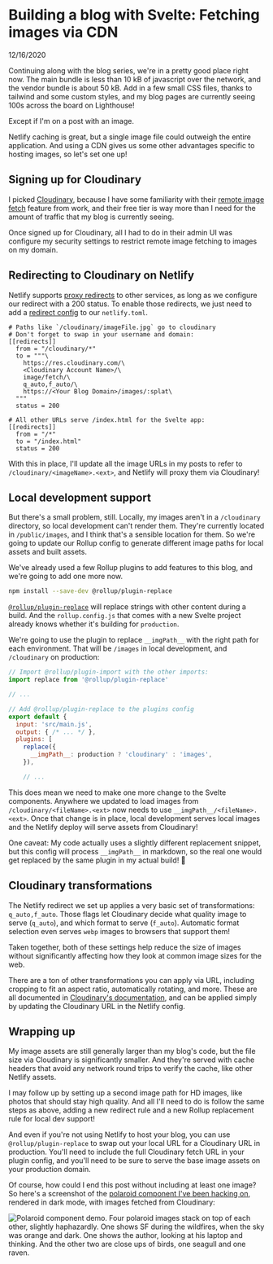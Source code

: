 # Building a blog with Svelte: Fetching images via CDN

12/16/2020

Continuing along with the blog series, we're in a pretty good place right now. The main bundle is less than 10 kB of javascript over the network, and the vendor bundle is about 50 kB. Add in a few small CSS files, thanks to tailwind and some custom styles, and my blog pages are currently seeing 100s across the board on Lighthouse!

Except if I'm on a post with an image.

Netlify caching is great, but a single image file could outweigh the entire application. And using a CDN gives us some other advantages specific to hosting images, so let's set one up!

## Signing up for Cloudinary

I picked [Cloudinary](https://cloudinary.com/), because I have some familiarity with their [remote image fetch](https://cloudinary.com/documentation/fetch_remote_images#remote_image_fetch_url) feature from work, and their free tier is way more than I need for the amount of traffic that my blog is currently seeing.

Once signed up for Cloudinary, all I had to do in their admin UI was configure my security settings to restrict remote image fetching to images on my domain.

## Redirecting to Cloudinary on Netlify

Netlify supports [proxy redirects](https://docs.netlify.com/routing/redirects/rewrites-proxies/#proxy-to-another-service) to other services, as long as we configure our redirect with a 200 status. To enable those redirects, we just need to add a [redirect config](https://docs.netlify.com/configure-builds/file-based-configuration/#redirects) to our `netlify.toml`.

```
# Paths like `/cloudinary/imageFile.jpg` go to cloudinary
# Don't forget to swap in your username and domain:
[[redirects]]
  from = "/cloudinary/*"
  to = """\
    https://res.cloudinary.com/\
    <Cloudinary Account Name>/\
    image/fetch/\
    q_auto,f_auto/\
    https://<Your Blog Domain>/images/:splat\
  """
  status = 200

# All other URLs serve /index.html for the Svelte app:
[[redirects]]
  from = "/*"
  to = "/index.html"
  status = 200
```

With this in place, I'll update all the image URLs in my posts to refer to `/cloudinary/<imageName>.<ext>`, and Netlify will proxy them via Cloudinary!

## Local development support

But there's a small problem, still. Locally, my images aren't in a `/cloudinary` directory, so local development can't render them. They're currently located in `/public/images`, and I think that's a sensible location for them. So we're going to update our Rollup config to generate different image paths for local assets and built assets.

We've already used a few Rollup plugins to add features to this blog, and we're going to add one more now.

```bash
npm install --save-dev @rollup/plugin-replace
```

[`@rollup/plugin-replace`](https://github.com/rollup/plugins/tree/master/packages/replace) will replace strings with other content during a build. And the `rollup.config.js` that comes with a new Svelte project already knows whether it's building for `production`. 

We're going to use the plugin to replace `__imgPath__` with the right path for each environment. That will be `/images` in local development, and `/cloudinary` on production:

```javascript
// Import @rollup/plugin-import with the other imports:
import replace from '@rollup/plugin-replace'

// ...

// Add @rollup/plugin-replace to the plugins config
export default {
  input: 'src/main.js',
  output: { /* ... */ },
  plugins: [
    replace({
      __imgPath__: production ? 'cloudinary' : 'images',
    }),

    // ...
```

This does mean we need to make one more change to the Svelte components. Anywhere we updated to load images from `/cloudinary/<fileName>.<ext>` now needs to use `__imgPath__/<fileName>.<ext>`. Once that change is in place, local development serves local images and the Netlify deploy will serve assets from Cloudinary!

One caveat: My code actually uses a slightly different replacement snippet, but this config will process `__imgPath__` in markdown, so the real one would get replaced by the same plugin in my actual build! 🤣

## Cloudinary transformations

The Netlify redirect we set up applies a very basic set of transformations: `q_auto,f_auto`. Those flags let Cloudinary decide what quality image to serve (`q_auto`), and which format to serve (`f_auto`). Automatic format selection even serves `webp` images to browsers that support them!

Taken together, both of these settings help reduce the size of images without significantly affecting how they look at common image sizes for the web.

There are a ton of other transformations you can apply via URL, including cropping to fit an aspect ratio, automatically rotating, and more. These are all documented in [Cloudinary's documentation](https://cloudinary.com/documentation/transformation_reference), and can be applied simply by updating the Cloudinary URL in the Netlify config.

## Wrapping up

My image assets are still generally larger than my blog's code, but the file size via Cloudinary is significantly smaller. And they're served with cache headers that avoid any network round trips to verify the cache, like other Netlify assets.

I may follow up by setting up a second image path for HD images, like photos that should stay high quality. And all I'll need to do is follow the same steps as above, adding a new redirect rule and a new Rollup replacement rule for local dev support!

And even if you're not using Netlify to host your blog, you can use `@rollup/plugin-replace` to swap out your local URL for a Cloudinary URL in production. You'll need to include the full Cloudinary fetch URL in your plugin config, and you'll need to be sure to serve the base image assets on your production domain.

Of course, how could I end this post without including at least one image? So here's a screenshot of the [polaroid component I've been hacking on](https://www.chrsjxn.io/components/polaroid), rendered in dark mode, with images fetched from Cloudinary:

![Polaroid component demo. Four polaroid images stack on top of each other, slightly haphazardly. One shows SF during the wildfires, when the sky was orange and dark. One shows the author, looking at his laptop and thinking. And the other two are close ups of birds, one seagull and one raven.](/__img_path__/PolaroidComponentDemo.png)